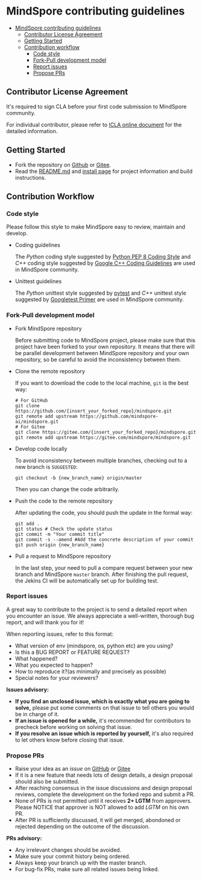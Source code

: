 # MindSpore contributing guidelines

<!-- TOC -->

- [MindSpore contributing guidelines](#mindspore-contributing-guidelines)
    - [Contributor License Agreement](#contributor-license-agreement)
    - [Getting Started](#getting-started)
    - [Contribution workflow](#contribution-workflow)
        - [Code style](#code-style)
        - [Fork-Pull development model](#fork-pull-development-model)
        - [Report issues](#report-issues)
        - [Propose PRs](#propose-prs)

<!-- /TOC -->

## Contributor License Agreement

It's required to sign CLA before your first code submission to MindSpore community.

For individual contributor, please refer to [ICLA online document](https://www.mindspore.cn/icla) for the detailed information.

## Getting Started

- Fork the repository on [Github](https://github.com/mindspore-ai/mindspore) or [Gitee](https://gitee.com/mindspore/mindspore).
- Read the [README.md](README.md) and [install page](https://www.mindspore.cn/install/en) for project information and build instructions.

## Contribution Workflow

### Code style

Please follow this style to make MindSpore easy to review, maintain and develop.

* Coding guidelines

    The *Python* coding style suggested by [Python PEP 8 Coding Style](https://pep8.org/) and *C++* coding style suggested by [Google C++ Coding Guidelines](http://google.github.io/styleguide/cppguide.html) are used in MindSpore community.

* Unittest guidelines

    The *Python* unittest style suggested by [pytest](http://www.pytest.org/en/latest/) and *C++* unittest style suggested by [Googletest Primer](https://github.com/google/googletest/blob/master/googletest/docs/primer.md) are used in MindSpore community.

### Fork-Pull development model

* Fork MindSpore repository

    Before submitting code to MindSpore project, please make sure that this project have been forked to your own repository. It means that there will be parallel development between MindSpore repository and your own repository, so be careful to avoid the inconsistency between them.

* Clone the remote repository

    If you want to download the code to the local machine, `git` is the best way:
    ```shell
    # For GitHub
    git clone https://github.com/{insert_your_forked_repo}/mindspore.git
    git remote add upstream https://github.com/mindspore-ai/mindspore.git
    # For Gitee
    git clone https://gitee.com/{insert_your_forked_repo}/mindspore.git
    git remote add upstream https://gitee.com/mindspore/mindspore.git
    ```

* Develop code locally

    To avoid inconsistency between multiple branches, checking out to a new branch is `SUGGESTED`:
    ```shell
    git checkout -b {new_branch_name} origin/master
    ```

    Then you can change the code arbitrarily.

* Push the code to the remote repository

    After updating the code, you should push the update in the formal way:
    ```shell
    git add .
    git status # Check the update status
    git commit -m "Your commit title"
    git commit -s --amend #Add the concrete description of your commit
    git push origin {new_branch_name}
    ```

* Pull a request to MindSpore repository

    In the last step, your need to pull a compare request between your new branch and MindSpore `master` branch. After finishing the pull request, the Jekins CI will be automatically set up for building test.

### Report issues

A great way to contribute to the project is to send a detailed report when you encounter an issue. We always appreciate a well-written, thorough bug report, and will thank you for it!

When reporting issues, refer to this format:

- What version of env (mindspore, os, python etc) are you using?
- Is this a BUG REPORT or FEATURE REQUEST?
- What happened?
- What you expected to happen?
- How to reproduce it?(as minimally and precisely as possible)
- Special notes for your reviewers?

**Issues advisory:**

- **If you find an unclosed issue, which is exactly what you are going to solve,** please put some comments on that issue to tell others you would be in charge of it.
- **If an issue is opened for a while,** it's recommended for contributors to precheck before working on solving that issue.
- **If you resolve an issue which is reported by yourself,** it's also required to let others know before closing that issue.

### Propose PRs

* Raise your idea as an *issue* on [GitHub](https://github.com/mindspore-ai/mindspore/issues) or [Gitee](https://gitee.com/mindspore/mindspore/issues)
* If it is a new feature that needs lots of design details, a design proposal should also be submitted.
* After reaching consensus in the issue discussions and design proposal reviews, complete the development on the forked repo and submit a PR.
* None of PRs is not permitted until it receives **2+ LGTM** from approvers. Please NOTICE that approver is NOT allowed to add *LGTM* on his own PR.
* After PR is sufficiently discussed, it will get merged, abondoned or rejected depending on the outcome of the discussion.

**PRs advisory:**

- Any irrelevant changes should be avoided.
- Make sure your commit history being ordered.
- Always keep your branch up with the master branch.
- For bug-fix PRs, make sure all related issues being linked. 
